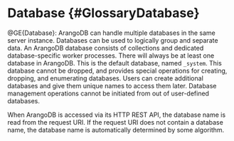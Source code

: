Database {#GlossaryDatabase}
============================

@GE{Database}: ArangoDB can handle multiple databases in the same server
instance. Databases can be used to logically group and separate data. An ArangoDB
database consists of collections and dedicated database-specific worker processes.
There will always be at least one database in ArangoDB. This is the default
database, named `_system`. This database cannot be dropped, and provides special
operations for creating, dropping, and enumerating databases.
Users can create additional databases and give them unique names to access them later.
Database management operations cannot be initiated from out of user-defined databases.

When ArangoDB is accessed via its HTTP REST API, the database name is read from the
request URI. If the request URI does not contain a database name, the database name
is automatically determined by some algorithm.

